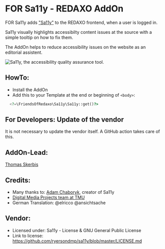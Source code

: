 # FOR Sa11y - REDAXO AddOn

FOR Sa11y adds ["Sa11y"](https://sa11y.netlify.app) to the REDAXO frontend, when a user is logged in.  
 
Sa11y visually highlights accessibilty content issues at the source with a simple tooltip on how to fix them. 

The AddOn helps to reduce accessibility issues on the website as an editorial assistent. 

![Sa11y, the accessibility quality assurance tool.](https://ryersondmp.github.io/sa11y/assets/github-banner.png)

## HowTo: 

- Install the AddOn 
- Add this to your Template at the end or beginning of `<body>`: 

```php
  <?=\FriendsOfRedaxo\Sa11y\Sa11y::get()?>
```

## For Developers: Update of the vendor

It is not necessary to update the vendor itself. A GitHub action takes care of this.  


## AddOn-Lead: 
[Thomas Skerbis](https://github.com/skerbis) 

## Credits:
- Many thanks to: [Adam Chaboryk](https://github.com/adamchaboryk), creator of Sa11y
- [Digital Media Projects team at TMU](https://github.com/ryersondmp)
- German Translation:  @elricco @ansichtsache

## Vendor: 
- Licensed under: Sa11y - License & GNU General Public License
- Link to license: https://github.com/ryersondmp/sa11y/blob/master/LICENSE.md
